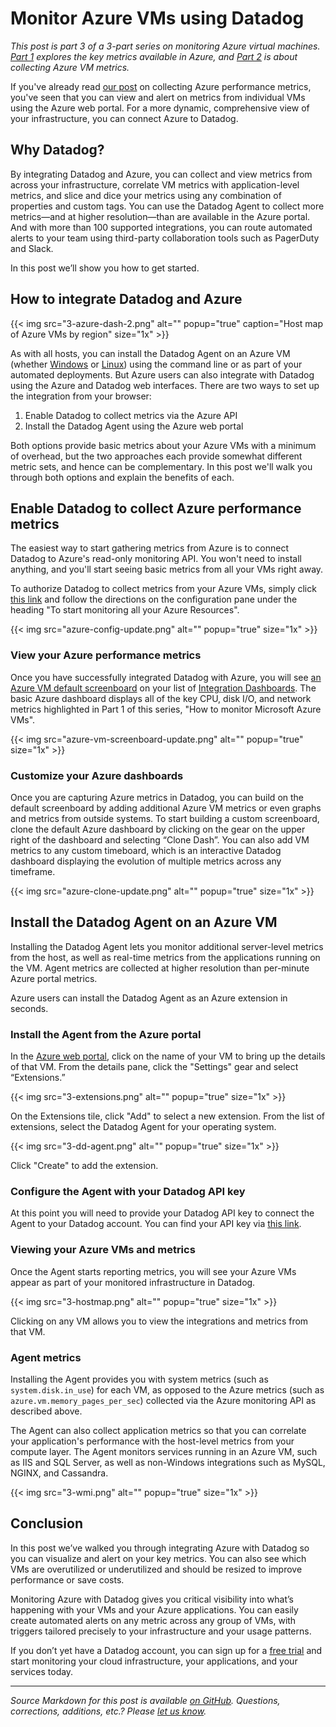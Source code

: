 # Monitor Azure VMs using Datadog


*This post is part 3 of a 3-part series on monitoring Azure virtual machines. [Part 1](/blog/how-to-monitor-microsoft-azure-vms) explores the key metrics available in Azure, and [Part 2](/blog/how-to-collect-azure-metrics) is about collecting Azure VM metrics.*

If you've already read [our post](/blog/how-to-collect-azure-metrics) on collecting Azure performance metrics, you've seen that you can view and alert on metrics from individual VMs using the Azure web portal. For a more dynamic, comprehensive view of your infrastructure, you can connect Azure to Datadog.


## Why Datadog?

By integrating Datadog and Azure, you can collect and view metrics from across your infrastructure, correlate VM metrics with application-level metrics, and slice and dice your metrics using any combination of properties and custom tags. You can use the Datadog Agent to collect more metrics—and at higher resolution—than are available in the Azure portal. And with more than 100 supported integrations, you can route automated alerts to your team using third-party collaboration tools such as PagerDuty and Slack.

In this post we’ll show you how to get started.


## How to integrate Datadog and Azure

{{< img src="3-azure-dash-2.png" alt="" popup="true" caption="Host map of Azure VMs by region" size="1x" >}}

As with all hosts, you can install the Datadog Agent on an Azure VM (whether [Windows](https://app.datadoghq.com/account/settings#agent/windows) or [Linux](https://app.datadoghq.com/account/settings#agent/ubuntu)) using the command line or as part of your automated deployments. But Azure users can also integrate with Datadog using the Azure and Datadog web interfaces. There are two ways to set up the integration from your browser:

1. Enable Datadog to collect metrics via the Azure API
2. Install the Datadog Agent using the Azure web portal


Both options provide basic metrics about your Azure VMs with a minimum of overhead, but the two approaches each provide somewhat different metric sets, and hence can be complementary. In this post we'll walk you through both options and explain the benefits of each.

## Enable Datadog to collect Azure performance metrics

The easiest way to start gathering metrics from Azure is to connect Datadog to Azure's read-only monitoring API. You won't need to install anything, and you'll start seeing basic metrics from all your VMs right away.

To authorize Datadog to collect metrics from your Azure VMs, simply click [this link](https://app.datadoghq.com/azure/landing) and follow the directions on the configuration pane under the heading "To start monitoring all your Azure Resources".

{{< img src="azure-config-update.png" alt="" popup="true" size="1x" >}}

### View your Azure performance metrics
Once you have successfully integrated Datadog with Azure, you will see [an Azure VM default screenboard](https://app.datadoghq.com/screen/integration/azure_vm) on your list of [Integration Dashboards](https://app.datadoghq.com/dash/list). The basic Azure dashboard displays all of the key CPU, disk I/O, and network metrics highlighted in Part 1 of this series, "How to monitor Microsoft Azure VMs".

{{< img src="azure-vm-screenboard-update.png" alt="" popup="true" size="1x" >}}

### Customize your Azure dashboards
Once you are capturing Azure metrics in Datadog, you can build on the default screenboard by adding additional Azure VM metrics or even graphs and metrics from outside systems. To start building a custom screenboard, clone the default Azure dashboard by clicking on the gear on the upper right of the dashboard and selecting “Clone Dash”. You can also add VM metrics to any custom timeboard, which is an interactive Datadog dashboard displaying the evolution of multiple metrics across any timeframe.

{{< img src="azure-clone-update.png" alt="" popup="true" size="1x" >}}


## Install the Datadog Agent on an Azure VM

Installing the Datadog Agent lets you monitor additional server-level metrics from the host, as well as real-time metrics from the applications running on the VM. Agent metrics are collected at higher resolution than per-minute Azure portal metrics.

Azure users can install the Datadog Agent as an Azure extension in seconds.

### Install the Agent from the Azure portal
In the [Azure web portal](https://portal.azure.com/), click on the name of your VM to bring up the details of that VM. From the details pane, click the "Settings" gear and select “Extensions.”

{{< img src="3-extensions.png" alt="" popup="true" size="1x" >}}

On the Extensions tile, click "Add" to select a new extension. From the list of extensions, select the Datadog Agent for your operating system.

{{< img src="3-dd-agent.png" alt="" popup="true" size="1x" >}}

Click "Create" to add the extension.

### Configure the Agent with your Datadog API key
At this point you will need to provide your Datadog API key to connect the Agent to your Datadog account. You can find your API key via [this link](https://app.datadoghq.com/azure/landing/).

### Viewing your Azure VMs and metrics
Once the Agent starts reporting metrics, you will see your Azure VMs appear as part of your monitored infrastructure in Datadog.

{{< img src="3-hostmap.png" alt="" popup="true" size="1x" >}}

Clicking on any VM allows you to view the integrations and metrics from that VM.

### Agent metrics
Installing the Agent provides you with system metrics (such as `system.disk.in_use`) for each VM, as opposed to the Azure metrics (such as `azure.vm.memory_pages_per_sec`) collected via the Azure monitoring API as described above.

The Agent can also collect application metrics so that you can correlate your application's performance with the host-level metrics from your compute layer. The Agent monitors services running in an Azure VM, such as IIS and SQL Server, as well as non-Windows integrations such as MySQL, NGINX, and Cassandra.

{{< img src="3-wmi.png" alt="" popup="true" size="1x" >}}

## Conclusion

In this post we’ve walked you through integrating Azure with Datadog so you can visualize and alert on your key metrics. You can also see which VMs are overutilized or underutilized and should be resized to improve performance or save costs.

Monitoring Azure with Datadog gives you critical visibility into what’s happening with your VMs and your Azure applications. You can easily create automated alerts on any metric across any group of VMs, with triggers tailored precisely to your infrastructure and your usage patterns.

If you don’t yet have a Datadog account, you can sign up for a <a href="#" class="sign-up-trigger">free trial</a> and start monitoring your cloud infrastructure, your applications, and your services today.

------------------------------------------------------------------------


*Source Markdown for this post is available [on GitHub](https://github.com/DataDog/the-monitor/blob/master/azure/monitor_azure_vms_using_datadog.md). Questions, corrections, additions, etc.? Please [let us know](https://github.com/DataDog/the-monitor/issues).*

